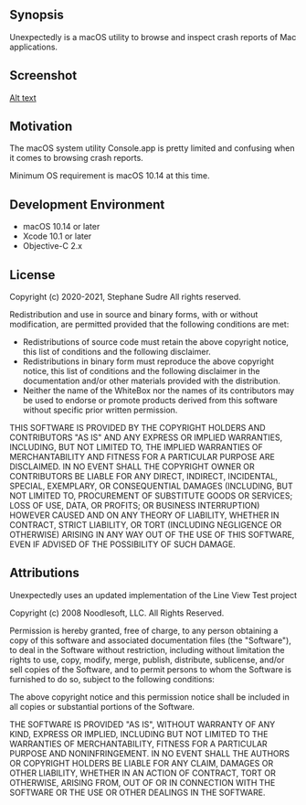 ## Synopsis

Unexpectedly is a macOS utility to browse and inspect crash reports of Mac applications.

## Screenshot

[Alt text](http://s.sudre.free.fr/Software/Unexpectedly/images/about_top.png "Unexpectedly text mode")

## Motivation

The macOS system utility Console.app is pretty limited and confusing when it comes to browsing crash reports. 

Minimum OS requirement is macOS 10.14 at this time.

## Development Environment

- macOS 10.14 or later
- Xcode 10.1 or later
- Objective-C 2.x


## License

 Copyright (c) 2020-2021, Stephane Sudre
 All rights reserved.
 
 Redistribution and use in source and binary forms, with or without modification, are permitted provided that the following conditions are met:
 
 - Redistributions of source code must retain the above copyright notice, this list of conditions and the following disclaimer.
 - Redistributions in binary form must reproduce the above copyright notice, this list of conditions and the following disclaimer in the documentation and/or other materials provided with the distribution.
 - Neither the name of the WhiteBox nor the names of its contributors may be used to endorse or promote products derived from this software without specific prior written permission.
 
 THIS SOFTWARE IS PROVIDED BY THE COPYRIGHT HOLDERS AND CONTRIBUTORS "AS IS" AND ANY EXPRESS OR IMPLIED WARRANTIES, INCLUDING, BUT NOT LIMITED TO, THE IMPLIED WARRANTIES OF MERCHANTABILITY AND FITNESS FOR A PARTICULAR PURPOSE ARE DISCLAIMED.  IN NO EVENT SHALL THE COPYRIGHT OWNER OR CONTRIBUTORS BE LIABLE FOR ANY DIRECT, INDIRECT, INCIDENTAL, SPECIAL, EXEMPLARY, OR CONSEQUENTIAL DAMAGES (INCLUDING, BUT NOT LIMITED TO, PROCUREMENT OF SUBSTITUTE GOODS OR SERVICES; LOSS OF USE, DATA, OR PROFITS; OR BUSINESS INTERRUPTION) HOWEVER CAUSED AND ON ANY THEORY OF LIABILITY, WHETHER IN CONTRACT, STRICT LIABILITY, OR TORT (INCLUDING NEGLIGENCE OR OTHERWISE) ARISING IN ANY WAY OUT OF THE USE OF THIS SOFTWARE, EVEN IF ADVISED OF THE POSSIBILITY OF SUCH DAMAGE.

## Attributions

Unexpectedly uses an updated implementation of the Line View Test project

Copyright (c) 2008 Noodlesoft, LLC. All Rights Reserved.

Permission is hereby granted, free of charge, to any person obtaining a copy of this software and associated documentation files (the "Software"), to deal in the Software without restriction, including without limitation the rights to use, copy, modify, merge, publish, distribute, sublicense, and/or sell copies of the Software, and to permit persons to whom the Software is furnished to do so, subject to the following conditions:

The above copyright notice and this permission notice shall be included in all copies or substantial portions of the Software.

THE SOFTWARE IS PROVIDED "AS IS", WITHOUT WARRANTY OF ANY KIND, EXPRESS OR IMPLIED, INCLUDING BUT NOT LIMITED TO THE WARRANTIES OF MERCHANTABILITY, FITNESS FOR A PARTICULAR PURPOSE AND NONINFRINGEMENT. IN NO EVENT SHALL THE AUTHORS OR COPYRIGHT HOLDERS BE LIABLE FOR ANY CLAIM, DAMAGES OR OTHER LIABILITY, WHETHER IN AN ACTION OF CONTRACT, TORT OR OTHERWISE, ARISING FROM, OUT OF OR IN CONNECTION WITH THE SOFTWARE OR THE USE OR OTHER DEALINGS IN THE SOFTWARE.
